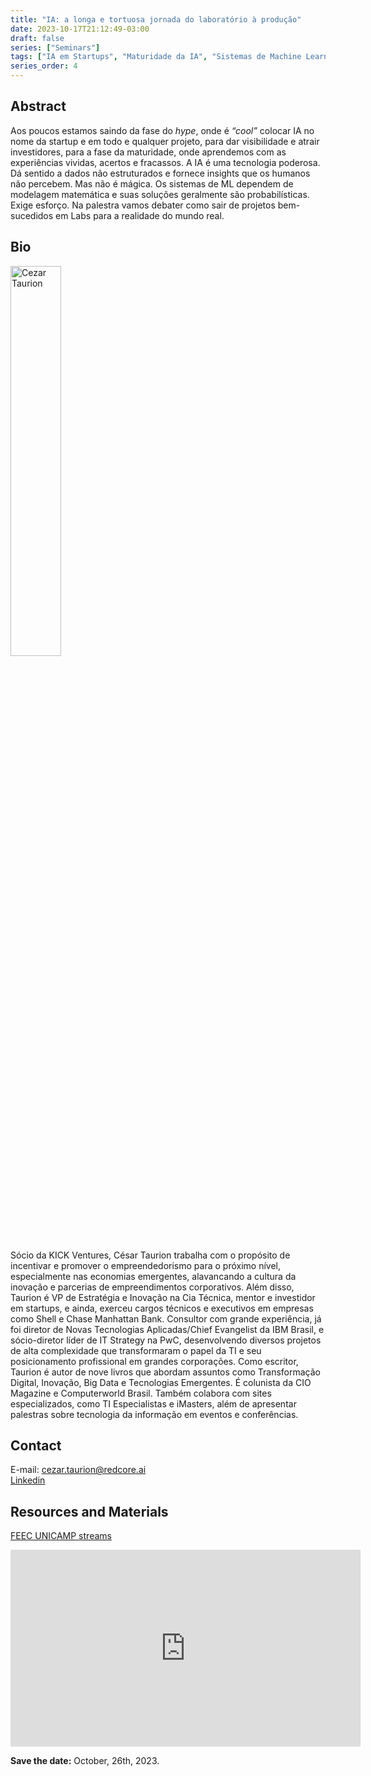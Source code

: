```yaml
---
title: "IA: a longa e tortuosa jornada do laboratório à produção"
date: 2023-10-17T21:12:49-03:00
draft: false
series: ["Seminars"]
tags: ["IA em Startups", "Maturidade da IA", "Sistemas de Machine Learning"]
series_order: 4
---
```


## Abstract
Aos poucos estamos saindo da fase do *hype*, onde é *“cool”* colocar IA no nome da startup e em todo e qualquer projeto, para dar visibilidade e atrair investidores, para a fase da maturidade, onde aprendemos com as experiências vividas, acertos e fracassos. A IA é uma tecnologia poderosa. Dá sentido a dados não estruturados e fornece insights que os humanos não percebem. Mas não é mágica. Os sistemas de ML dependem de modelagem matemática e suas soluções geralmente são probabilísticas. Exige esforço. Na palestra vamos debater como sair de projetos bem-sucedidos em Labs para a realidade do mundo real.

## Bio
<img alt="Cezar Taurion" src="/posts/seminars/4/cezar-taurion-cropped.png" style="width: 40%; height: 160x;">

Sócio da KICK Ventures, César Taurion trabalha com o propósito de incentivar e promover o empreendedorismo para o próximo nível, especialmente nas economias emergentes, alavancando a cultura da inovação e parcerias de empreendimentos corporativos. Além disso, Taurion é VP de Estratégia e Inovação na Cia Técnica, mentor e investidor em startups, e ainda, exerceu cargos técnicos e executivos em empresas como Shell e Chase Manhattan Bank. Consultor com grande experiência, já foi diretor de Novas Tecnologias Aplicadas/Chief Evangelist da IBM Brasil, e sócio-diretor líder de IT Strategy na PwC, desenvolvendo diversos projetos de alta complexidade que transformaram o papel da TI e seu posicionamento profissional em grandes corporações. Como escritor, Taurion é autor de nove livros que abordam assuntos como Transformação Digital, Inovação, Big Data e Tecnologias Emergentes. É colunista da CIO Magazine e Computerworld Brasil. Também colabora com sites especializados, como TI Especialistas e iMasters, além de apresentar palestras sobre tecnologia da informação em eventos e conferências.

## Contact
E-mail: cezar.taurion@redcore.ai \
[Linkedin](https://www.linkedin.com/in/ctaurion/)

## Resources and Materials
[FEEC UNICAMP streams](https://www.youtube.com/@feec-unicamp/streams)


<iframe width="560" height="315" src="https://www.youtube.com/embed/Tsvnb4qmEgs" title="YouTube video player" frameborder="0" allow="accelerometer; autoplay; clipboard-write; encrypted-media; gyroscope; picture-in-picture; web-share" allowfullscreen></iframe>


**Save the date:** October, 26th, 2023.
